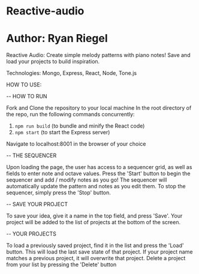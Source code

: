 # Reactive-audio
# Author: Ryan Riegel


Reactive Audio:
Create simple melody patterns with piano notes! Save and load your projects to build inspiration.

Technologies:
Mongo, Express, React, Node, Tone.js

HOW TO USE:

-- HOW TO RUN

Fork and Clone the repository to your local machine
In the root directory of the repo, run the following commands concurrently:
  1. `npm run build` (to bundle and minify the React code)
  2. `npm start` (to start the Express server)

Navigate to localhost:8001 in the browser of your choice

-- THE SEQUENCER

Upon loading the page, the user has access to a sequencer grid, as well as fields to enter note and octave values.
Press the 'Start' button to begin the sequencer and add / modify notes as you go!
The sequencer will automatically update the pattern and notes as you edit them.
To stop the sequencer, simply press the 'Stop' button.


-- SAVE YOUR PROJECT

To save your idea, give it a name in the top field, and press 'Save'.
Your project will be added to the list of projects at the bottom of the screen.


-- YOUR PROJECTS

To load a previously saved project, find it in the list and press the 'Load' button. This will load the last save state of that project.
If your project name matches a previous project, it will overwrite that project.
Delete a project from your list by pressing the 'Delete' button


